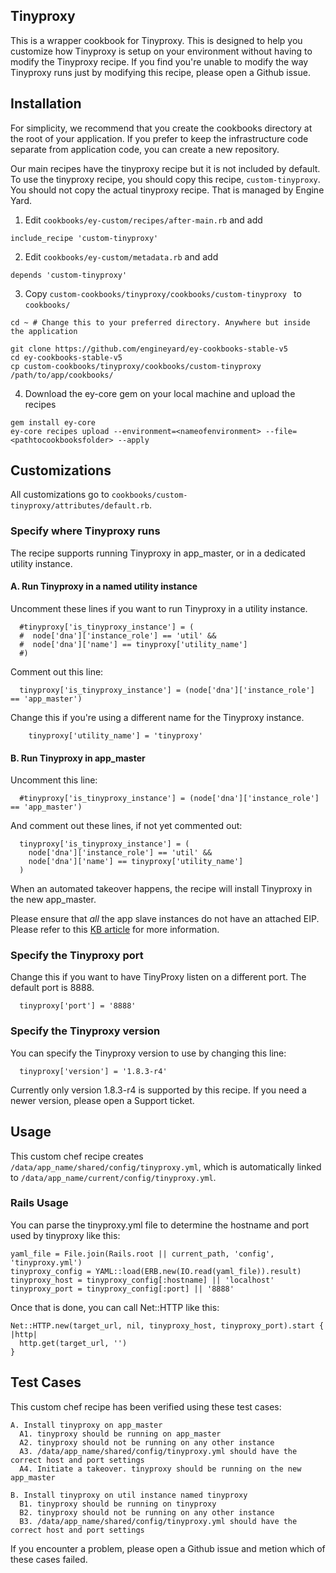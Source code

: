 ## Tinyproxy

This is a wrapper cookbook for Tinyproxy. This is designed to help you customize how Tinyproxy is setup on your environment without having to modify the Tinyproxy recipe. If you find you're unable to modify the way Tinyproxy runs just by modifying this recipe, please open a Github issue.

## Installation

For simplicity, we recommend that you create the cookbooks directory at the root of your application. If you prefer to keep the infrastructure code separate from application code, you can create a new repository.

Our main recipes have the tinyproxy recipe but it is not included by default. To use the tinyproxy recipe, you should copy this recipe, `custom-tinyproxy`. You should not copy the actual tinyproxy recipe. That is managed by Engine Yard.

1. Edit `cookbooks/ey-custom/recipes/after-main.rb` and add

  ```
  include_recipe 'custom-tinyproxy'
  ```

2. Edit `cookbooks/ey-custom/metadata.rb` and add

  ```
  depends 'custom-tinyproxy'
  ```

3. Copy `custom-cookbooks/tinyproxy/cookbooks/custom-tinyproxy ` to `cookbooks/`

  ```
  cd ~ # Change this to your preferred directory. Anywhere but inside the application

  git clone https://github.com/engineyard/ey-cookbooks-stable-v5
  cd ey-cookbooks-stable-v5
  cp custom-cookbooks/tinyproxy/cookbooks/custom-tinyproxy /path/to/app/cookbooks/
  ```

4. Download the ey-core gem on your local machine and upload the recipes

  ```
  gem install ey-core
  ey-core recipes upload --environment=<nameofenvironment> --file=<pathtocookbooksfolder> --apply
  ```

## Customizations

All customizations go to `cookbooks/custom-tinyproxy/attributes/default.rb`.


### Specify where Tinyproxy runs

The recipe supports running Tinyproxy in app_master, or in a dedicated utility instance.

#### A. Run Tinyproxy in a named utility instance

Uncomment these lines if you want to run Tinyproxy in a utility instance.

```
  #tinyproxy['is_tinyproxy_instance'] = (
  #  node['dna']['instance_role'] == 'util' &&
  #  node['dna']['name'] == tinyproxy['utility_name']
  #)
```

Comment out this line:

```
  tinyproxy['is_tinyproxy_instance'] = (node['dna']['instance_role'] == 'app_master')
```

Change this if you're using a different name for the Tinyproxy instance.

```
    tinyproxy['utility_name'] = 'tinyproxy'
```

#### B. Run Tinyproxy in app_master

Uncomment this line:

```
  #tinyproxy['is_tinyproxy_instance'] = (node['dna']['instance_role'] == 'app_master')
```

And comment out these lines, if not yet commented out:

```
  tinyproxy['is_tinyproxy_instance'] = (
    node['dna']['instance_role'] == 'util' &&
    node['dna']['name'] == tinyproxy['utility_name']
  )
```

When an automated takeover happens, the recipe will install Tinyproxy in the new app_master.

Please ensure that _all_ the app slave instances do not have an attached EIP. Please refer to this [KB article](https://support.cloud.engineyard.com/hc/en-us/articles/205407858-Application-Master-Takeover#eipaddressing) for more information.

### Specify the Tinyproxy port

Change this if you want to have TinyProxy listen on a different port. The default port is 8888.

```
  tinyproxy['port'] = '8888'
```

### Specify the Tinyproxy version

You can specify the Tinyproxy version to use by changing this line:

```
  tinyproxy['version'] = '1.8.3-r4'
```

Currently only version 1.8.3-r4 is supported by this recipe. If you need a newer version, please open a Support ticket.

## Usage

This custom chef recipe creates `/data/app_name/shared/config/tinyproxy.yml`, which is automatically linked to `/data/app_name/current/config/tinyproxy.yml`.

### Rails Usage

You can parse the tinyproxy.yml file to determine the hostname and port used by tinyproxy like this:

```
yaml_file = File.join(Rails.root || current_path, 'config', 'tinyproxy.yml')
tinyproxy_config = YAML::load(ERB.new(IO.read(yaml_file)).result)
tinyproxy_host = tinyproxy_config[:hostname] || 'localhost'
tinyproxy_port = tinyproxy_config[:port] || '8888'
```

Once that is done, you can call Net::HTTP like this:

```
Net::HTTP.new(target_url, nil, tinyproxy_host, tinyproxy_port).start { |http|
  http.get(target_url, '')
}
```

## Test Cases

This custom chef recipe has been verified using these test cases:

```
A. Install tinyproxy on app_master
  A1. tinyproxy should be running on app_master
  A2. tinyproxy should not be running on any other instance
  A3. /data/app_name/shared/config/tinyproxy.yml should have the correct host and port settings
  A4. Initiate a takeover. tinyproxy should be running on the new app_master

B. Install tinyproxy on util instance named tinyproxy
  B1. tinyproxy should be running on tinyproxy
  B2. tinyproxy should not be running on any other instance
  B3. /data/app_name/shared/config/tinyproxy.yml should have the correct host and port settings
```

If you encounter a problem, please open a Github issue and metion which of these cases failed.
